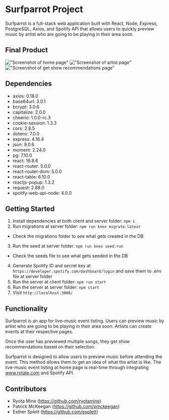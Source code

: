 # Surfparrot Project

Surfparrot is a full-stack web application built with React, Node, Express, PostgreSQL, Axios, and Spotify API that allows users to quickly preview music by artist who are going to be playing in their area soon.

## Final Product

!["Screenshot of home page"](https://github.com/ryotamine/surfparrot/blob/master/client/public/docs/surfparrot-home.png)
!["Screenshot of artist page"](https://github.com/ryotamine/surfparrot/blob/master/client/public/docs/surfparrot-artist.png)
!["Screenshot of get show recommendations page"](https://github.com/ryotamine/surfparrot/blob/master/client/public/docs/surfparrot-recommendations.png)

## Dependencies

- axios: 0.18.0
- base64url: 3.0.1
- bcrypt: 3.0.6
- capitalize: 2.0.0
- cheerio: 1.0.0-rc.3
- cookie-session: 1.3.3
- cors: 2.8.5
- dotenv: 7.0.0
- express: 4.16.4
- json: 9.0.6
- moment: 2.24.0
- pg: 7.10.0
- react: 16.8.6
- react-router: 5.0.0
- react-router-dom: 5.0.0
- react-table: 6.10.0
- reactjs-popup: 1.3.2
- request: 2.88.0
- spotify-web-api-node: 4.0.0

## Getting Started

1. Install dependencies at both client and server folder: `npm i`
2. Run migrations at server folder: `npm run knex migrate:latest`
  - Check the migrations folder to see what gets created in the DB
3. Run the seed at server folder: `npm run knex seed:run`
  - Check the seeds file to see what gets seeded in the DB
4. Generate Spotify ID and secret key at `https://developer.spotify.com/dashboard/login` and save them to .env file at server folder
5. Run the server at client folder: `npm run start`
6. Run the server at server folder: `npm start`
7. Visit `http://localhost:3000/`

## Functionality

Surfparrot is an app for live-music event listing. Users can preview music by artist who are going to be playing in their area soon. Artists can create events at their respective pages.

Once the user has previewed multiple songs, they get show recommendations based on their selection.

Surfparrot is designed to allow users to preview music before attending the event. This method allows them to get an idea of what the artist is like. The live-music event listing at home page is real-time through integrating www.rotate.com and Spotify API.

## Contributors

- Ryota Mine (https://github.com/ryotamine)
- Patrick McKeegan (https://github.com/pmckeegan)
- Esther Splett (https://github.com/esplett)